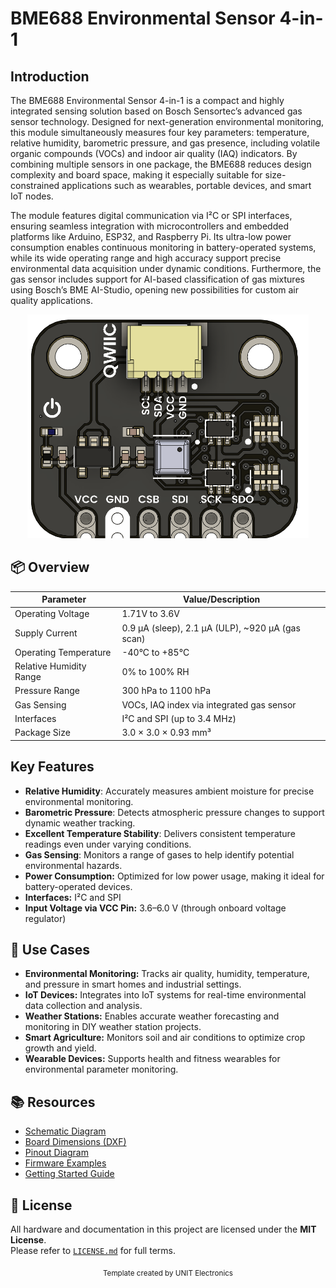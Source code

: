 # BME688 Environmental Sensor 4-in-1

## Introduction

The BME688 Environmental Sensor 4-in-1 is a compact and highly integrated sensing solution based on Bosch Sensortec’s advanced gas sensor technology. Designed for next-generation environmental monitoring, this module simultaneously measures four key parameters: temperature, relative humidity, barometric pressure, and gas presence, including volatile organic compounds (VOCs) and indoor air quality (IAQ) indicators. By combining multiple sensors in one package, the BME688 reduces design complexity and board space, making it especially suitable for size-constrained applications such as wearables, portable devices, and smart IoT nodes.

The module features digital communication via I²C or SPI interfaces, ensuring seamless integration with microcontrollers and embedded platforms like Arduino, ESP32, and Raspberry Pi. Its ultra-low power consumption enables continuous monitoring in battery-operated systems, while its wide operating range and high accuracy support precise environmental data acquisition under dynamic conditions. Furthermore, the gas sensor includes support for AI-based classification of gas mixtures using Bosch’s BME AI-Studio, opening new possibilities for custom air quality applications.



<div align="center">
  <img src="hardware/resources/unit_top_v_1_0_0_bme688_enviromental_sensor_4_in_1.png" width="450px" alt="Development Board">
  <p><em></em></p>
</div>




## 📦 Overview

| Parameter                | Value/Description                                 |
|--------------------------|---------------------------------------------------|
| Operating Voltage        | 1.71V to 3.6V                                     |
| Supply Current           | 0.9 µA (sleep), 2.1 µA (ULP), ~920 µA (gas scan)  |
| Operating Temperature    | -40°C to +85°C                                    |
| Relative Humidity Range  | 0% to 100% RH                                     |
| Pressure Range           | 300 hPa to 1100 hPa                               |
| Gas Sensing              | VOCs, IAQ index via integrated gas sensor         |
| Interfaces               | I²C and SPI (up to 3.4 MHz)                       |
| Package Size             | 3.0 × 3.0 × 0.93 mm³                              |



## Key Features


- **Relative Humidity**: Accurately measures ambient moisture for precise environmental monitoring.
- **Barometric Pressure**: Detects atmospheric pressure changes to support dynamic weather tracking.
- **Excellent Temperature Stability**: Delivers consistent temperature readings even under varying conditions.
- **Gas Sensing**: Monitors a range of gases to help identify potential environmental hazards.
- **Power Consumption:** Optimized for low power usage, making it ideal for battery-operated devices.
- **Interfaces:** I²C and SPI
- **Input Voltage via VCC Pin:** 3.6–6.0 V (through onboard voltage regulator)

## 🧪 Use Cases

- **Environmental Monitoring:** Tracks air quality, humidity, temperature, and pressure in smart homes and industrial settings.
- **IoT Devices:** Integrates into IoT systems for real-time environmental data collection and analysis.
- **Weather Stations:** Enables accurate weather forecasting and monitoring in DIY weather station projects.
- **Smart Agriculture:** Monitors soil and air conditions to optimize crop growth and yield.
- **Wearable Devices:** Supports health and fitness wearables for environmental parameter monitoring.



## 📚 Resources

- [<a href="./hardware/unit_sch_v_1_0_0_bme688_environmental_sensor_4_in_1.pdf">Schematic Diagram</a>](hardware/schematic.pdf)
- [<a href="./hardware/resources/unit_dimension_v_1_0_0_bme688_environmental_sensor_4_in_1.png">Board Dimensions (DXF)](docs/dimensions.dxf)
- [<a href="./hardware/resources/unit_pinout_v_0_0_1_ue0095_bm3688_4_in_1_es.png">Pinout Diagram</a>](docs/pinout.png)
- [Firmware Examples](firmware/)
- [Getting Started Guide](docs/getting_started.md)


## 📝 License

All hardware and documentation in this project are licensed under the **MIT License**.  
Please refer to [`LICENSE.md`](LICENSE.md) for full terms.



<div align="center">
  <sub>Template created by UNIT Electronics </sub>
</div>

